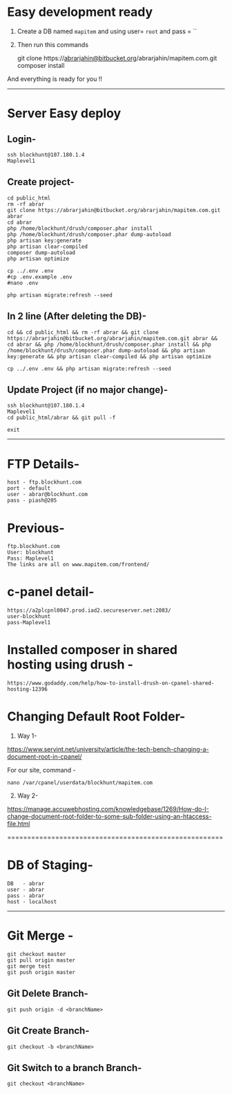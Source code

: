 # Easy development ready #

1. Create a DB named `mapitem` and using user= `root` and pass = ``
2. Then run this commands

	git clone https://abrarjahin@bitbucket.org/abrarjahin/mapitem.com.git
	composer install

And everything is ready for you !!

___________________________________________________________________________

# Server Easy deploy #

Login-
------

	ssh blockhunt@107.180.1.4
	Maplevel1

Create project-
---------------

	cd public_html
	rm -rf abrar
	git clone https://abrarjahin@bitbucket.org/abrarjahin/mapitem.com.git abrar
	cd abrar
	php /home/blockhunt/drush/composer.phar install
	php /home/blockhunt/drush/composer.phar dump-autoload
	php artisan key:generate
	php artisan clear-compiled
	composer dump-autoload
	php artisan optimize

	cp ../.env .env
	#cp .env.example .env
	#nano .env

	php artisan migrate:refresh --seed

In 2 line (After deleting the DB)-
----------------------------------

	cd && cd public_html && rm -rf abrar && git clone https://abrarjahin@bitbucket.org/abrarjahin/mapitem.com.git abrar && cd abrar && php /home/blockhunt/drush/composer.phar install && php /home/blockhunt/drush/composer.phar dump-autoload && php artisan key:generate && php artisan clear-compiled && php artisan optimize

	cp ../.env .env && php artisan migrate:refresh --seed

Update Project (if no major change)-
------------------------------------

	ssh blockhunt@107.180.1.4
	Maplevel1
	cd public_html/abrar && git pull -f

	exit

___________________________________________________________________________________________

FTP Details-
============================

	host - ftp.blockhunt.com
	port - default
	user - abrar@blockhunt.com
	pass - piash@205

Previous-
=====================================================

	ftp.blockhunt.com
	User: blockhunt
	Pass: Maplevel1
	The links are all on www.mapitem.com/frontend/

c-panel detail-
===============

	https://a2plcpnl0047.prod.iad2.secureserver.net:2083/
	user-blockhunt
	pass-Maplevel1

Installed composer in shared hosting using drush -
==================================================

	https://www.godaddy.com/help/how-to-install-drush-on-cpanel-shared-hosting-12396

Changing Default Root Folder-
=============================

1. Way 1-

https://www.servint.net/university/article/the-tech-bench-changing-a-document-root-in-cpanel/

For our site, command -

	nano /var/cpanel/userdata/blockhunt/mapitem.com

2. Way 2-

https://manage.accuwebhosting.com/knowledgebase/1269/How-do-I-change-document-root-folder-to-some-sub-folder-using-an-htaccess-file.html

======================================================

DB of Staging-
===================

	DB   - abrar
	user - abrar
	pass - abrar
	host - localhost

------------------------------------------------------

Git Merge -
===========

	git checkout master
	git pull origin master
	git merge test
	git push origin master

Git Delete Branch-
------------------

	git push origin -d <branchName>

Git Create Branch-
------------------

	git checkout -b <branchName>

Git Switch to a branch Branch-
------------------------------

	git checkout <branchName>
